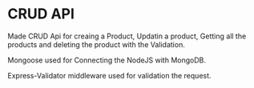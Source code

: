 # CRUD API
Made CRUD Api for creaing a Product, Updatin  a product, Getting all the products and deleting the product with the Validation.
<p>Mongoose used for Connecting the NodeJS with MongoDB.</p>
<p>Express-Validator middleware used for validation the request.</p>

